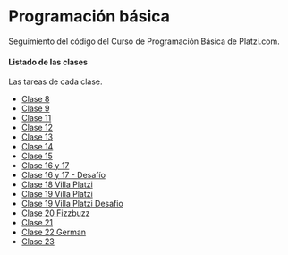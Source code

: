 # Programación básica
Seguimiento del código del Curso de Programación Básica de Platzi.com.

#### Listado de las clases
Las tareas de cada clase.
- [Clase 8](https://germanfica.github.io/PB/clase_8 "Clase 8")
- [Clase 9](https://germanfica.github.io/PB/clase_ "Clase 9")
- [Clase 11](https://germanfica.github.io/PB/clase_11 "Clase 11")
- [Clase 12](https://germanfica.github.io/PB/clase_12 "Clase 12")
- [Clase 13](https://germanfica.github.io/PB/clase_13 "Clase 13")
- [Clase 14](https://germanfica.github.io/PB/clase_14 "Clase 14")
- [Clase 15](https://germanfica.github.io/PB/clase_15 "Clase 15")
- [Clase 16 y 17](https://germanfica.github.io/PB/clase_16_y_17 "Clase 16 y 17")
- [Clase 16 y 17 - Desafío](https://germanfica.github.io/PB/clase_16_y_17_desafio "Clase 16 y 17 - Desafio")
- [Clase 18 Villa Platzi](https://germanfica.github.io/PB/clase_18_villa_platzi "Clase 18 Villa Platzi")
- [Clase 19 Villa Platzi](https://germanfica.github.io/PB/clase_19_villa_platzi "Clase 19 Villa Platzi")
- [Clase 19 Villa Platzi Desafio](https://germanfica.github.io/PB/clase_19_villa_platzi_desafio "Clase 19 Villa Platzi Desafio")
- [Clase 20 Fizzbuzz](https://germanfica.github.io/PB/clase_20_fizzbuzz "Clase 20 Fizzbuzz")
- [Clase 21](https://germanfica.github.io/PB/clase_21 "Clase 21")
- [Clase 22 German](https://germanfica.github.io/PB/clase_22_german "Clase 22 German")
- [Clase 23](https://germanfica.github.io/PB/clase_23 "Clase 23")
